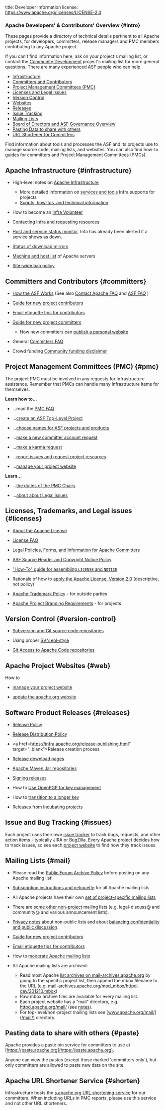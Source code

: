 title: Developer Information
license: https://www.apache.org/licenses/LICENSE-2.0

### Apache Developers' & Contributors' Overview {#intro}

These pages provide a directory of technical details pertinent to all Apache projects, for developers,
committers, release managers and PMC members contributing to any Apache project.

If you can't find information here, ask on your project's mailing list, or contact the
[Community Development](http://community.apache.org/) project's mailing list for more general questions. 
There are many experienced ASF people who can help.

- [Infrastructure](#infrastructure)
- [Committers and Contributors](#committers)
- [Project Management Committees (PMC)](#pmc)
- [Licenses and Legal Issues](#licenses)
- [Version Control](#version-control)
- [Websites](#web)
- [Releases](#releases)
- [Issue Tracking](#issues)
- [Mailing Lists](#mail)
- [Board of Directors and ASF Governance Overview](/foundation/governance/)
- [Pasting Data to share with others](#paste)
- [URL Shortener for Committers](#shorten)


Find information about tools and processes the ASF and its projects use to manage source code, mailing lists, and websites. You can also find how-to guides for committers and Project Management Committees (PMCs).


## Apache Infrastructure  {#infrastructure}

- High-level notes on [Apache Infrastructure](infrastructure.html)

    - More detailed information on <a href="https://infra.apache.org/" target="_blank">services and tools</a> Infra supports for projects
    - <a href="https://cwiki.apache.org/confluence/display/INFRA/Index" target="_blank">Scripts, how-tos, and technical information</a>

- How to become an <a href="https://infra.apache.org/infra-volunteer.html" target="_blank">Infra Volunteer</a>

- <a href="https://infra.apache.org/contact.html" target="_blank">Contacting Infra and requesting resources</a>

- <a href="https://status.apache.org/" target="_blank">Host and service status monitor</a>. Infa has already been alerted if a service shows as
  down.

- <a href="/mirrors/" target="_blank">Status of download mirrors</a>

- <a href="https://infra.apache.org/machines.html" target="_blank">Machine and host list</a> of Apache servers

- <a href="https://infra.apache.org/infra-ban.html" target="_blank">Site-wide ban policy</a>

## Committers and Contributors  {#committers}

-  [How the ASF Works](../foundation/how-it-works.html) (See also [Contact
Apache FAQ](../foundation/preFAQ.html) and [ASF
FAQ](../foundation/faq.html) )

-  [Guide for new project contributors](contributors.html)

-  [Email etiquette tips for contributors](contrib-email-tips.html) 

-  [Guide for new project committers](new-committers-guide.html) 

    -  How new committers can [publish a personal website](new-committers-guide.html#personal-web-space) 

-  General [Committers FAQ](committers.html) 

-  Crowd funding [Community funding disclaimer](http://community.apache.org/committers/funding-disclaimer.html)

## Project Management Committees (PMC)  {#pmc}

The project PMC must be involved in any requests for Infrastructure assistance. Remember that PMCs can handle many
Infrastructure items for themselves.  

**Learn how to...**

-  ...read the [PMC FAQ](pmc.html) 

-  ...[create an ASF Top-Level Project](project-creation.html) 

-  ...[choose names for ASF projects and products](project-names.html) 

-  ...[make a new committer account request](pmc.html#newcommitter) 

-  ...[make a karma request](pmc.html#karma) 

-  ...[report issues and request project resources](infra-contact)

-  ...<a href="https://infra.apache.org/project-site.html" target="_blank">manage your project website</a>

**Learn...**

-  ...[the duties of the PMC Chairs](pmc.html#chair) 

-  ...[about about Legal issues](#licenses) 

## Licenses, Trademarks, and Legal issues  {#licenses}

-  [About the Apache License](../licenses/) 

-  [License FAQ](../foundation/license-faq.html) 

-  [Legal Policies, Forms, and Information for Apache
Committers](../legal/#dev-links) 

-  [ASF Source Header and Copyright Notice
Policy](../legal/src-headers.html) 

-  ["How-To" guide for assembling `LICENSE` and `NOTICE`](licensing-howto.html) 

-  Rationale of how to [apply the Apache License, Version 2.0](apply-license.html) 
(descriptive, not policy)

-  [Apache Trademark Policy](../foundation/marks/) - for outside parties

-  [Apache Project Branding Requirements](../foundation/marks/pmcs) - for projects

## Version Control  {#version-control}

- <a href="https://infra.apache.org/version-control.html" target="_blank">Subversion and Git source code repositories</a>

- Using proper [SVN eol-style](svn-eol-style.txt)

- <a href="https://infra.apache.org/git.html" target="_blank">Git Access to Apache Code repositories</a>

## Apache Project Websites  {#web}

How to 

- <a href="https://infra.apache.org/project-site.html" target="_blank">manage your project website</a> 

- [update the apache.org website](infra-site.html)

## Software Product Releases  {#releases}

-  [Release Policy](/legal/release-policy.html) 

-  <a href="https://infra.apache.org/release-distribution.html" target="_blank">Release Distribution Policy</a> 

-  <a href=https://infra.apache.org/release-publishing.html" target="_blank">Release creation process</a> 

-  <a href="https://infra.apache.org/release-download-pages.html" target="_blank">Release download pages</a> 

-  <a href="https://infra.apache.org/repository-faq.html" target="_blank">Apache Maven Jar repositories</a>

-  <a href="https://infra.apache.org/release-signing.html" target="_blank">Signing releases</a>

-  How to <a href="https://infra.apache.org/openpgp.html" target="_blank">Use OpenPGP for key management</a> 

-  How to <a href="https://infra.apache.org/key-transition.html" target="_blank">transition to a longer key</a>


-  [Releases from Incubating
projects](http://incubator.apache.org/incubation/Incubation_Policy.html#Releases) 

## Issue and Bug Tracking  {#issues}

Each project uses their own [issue tracker](http://issues.apache.org/) to 
track bugs, requests, and other action items - typically JIRA or BugZilla.
Every Apache project decides how to track issues, so see each [project
website](http://projects.apache.org/indexes/quick.html) to find how 
they track issues.

## Mailing Lists  {#mail}

- Please read the [Public Forum Archive Policy](/foundation/public-archives.html) before posting on any Apache mailing list!

- [Subscription instructions and netiquette](/foundation/mailinglists.html) for all Apache mailing lists.

- All Apache projects have their own [set of project-specific mailing lists](http://projects.apache.org/indexes/quick.html) 

- There are [some other non-project](/foundation/mailinglists.html) mailing lists
(e.g. legal-discuss@ and community@ and various announcement lists).

-  [Privacy notes](/foundation/mailinglists.html) about non-public lists
and about [balancing confidentiality and public
discussion](/foundation/how-it-works.html#confidential).

-  [Guide for new project contributors](contributors)

-  [Email etiquette tips for contributors](contrib-email-tips) 

-  How to [moderate Apache mailing lists](committers.html#mail-moderate) 

-  All Apache mailing lists are archived:
    - Read most Apache [list archives on mail-archives.apache.org](http://mail-archives.apache.org/mod_mbox/) by going to the specific project list, then append the mbox filename to the URL (e.g. [mail-archives.apache.org/mod_mbox/httpd-dev/201210.mbox](mail-archives.apache.org/mod_mbox/httpd-dev/201210.mbox))
    - Raw mbox archive files are available for every mailing list.
    - Each project website has a "mail" directory, e.g. [httpd.apache.org/mail/](http://httpd.apache.org/mail/)
(see [notes](/dev/project-site.html#mail)).
    - For top-level/non-project mailing lists see [www.apache.org/mail/](/mail/) directory.

## Pasting data to share with others  {#paste}

Apache provides a paste bin service for committers to use at [https://paste.apache.org](https://paste.apache.org).

Anyone can view the pastes (except those marked 'committers only'), but only committers are allowed to paste new data on the site.

## Apache URL Shortener Service  {#shorten}

Infrastructure hosts the [s.apache.org URL shortening service](https://s.apache.org/) 
for our committers.  When including URLs in PMC reports, please use this service and 
not other URL shorteners.
